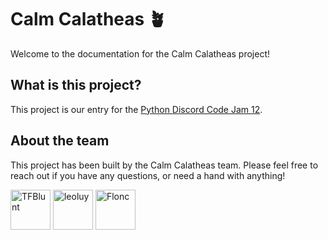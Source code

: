 # Calm Calatheas 🪴

Welcome to the documentation for the Calm Calatheas project!

## What is this project?

This project is our entry for the [Python Discord Code Jam 12](https://pythondiscord.com/events/code-jams/12/).

## About the team

This project has been built by the Calm Calatheas team. Please feel free to reach out if you have any questions, or need
a hand with anything!

[<img src="https://github.com/thijsfranck.png" alt="TFBlunt" title="TFBlunt" width="64">](https://github.com/thijsfranck)
[<img src="https://avatars.githubusercontent.com/u/133528118?s=96&v=4" alt="leoluy" title="leoluy" width="64">](https://github.com/leolhuile)
[<img src="https://github.com/FloncDev.png" alt="Flonc" title="Flonc" width="64">](https://github.com/FloncDev)
